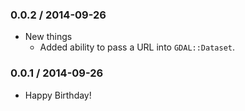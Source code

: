 ### 0.0.2 / 2014-09-26

* New things
    * Added ability to pass a URL into `GDAL::Dataset`.

### 0.0.1 / 2014-09-26

* Happy Birthday!

